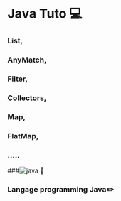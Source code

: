 # Java Tuto :computer: 

### List, 
### AnyMatch,
### Filter,
### Collectors,
### Map,
### FlatMap,
### .....

###![java](https://github.com/Bill29200/ListInJava/java.png)
:pushpin:
  

### Langage programming Java:pencil2:
